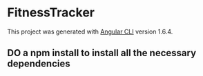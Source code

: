 # FitnessTracker

This project was generated with [Angular CLI](https://github.com/angular/angular-cli) version 1.6.4.

## DO a npm install to install all the necessary dependencies

